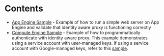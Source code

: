 # Contents
* [App Engine Sample](app-engine-sample/) - Example of how to run a simple web
  server on App Engine and validate that identity aware proxy is functioning
  correctly
* [Compute Engine Sample](compute-engine-sample/) - Example of how to
  programmatically authenticate with identity aware proxy. This example
  demonstrates using a service account with user-managed keys. If using a
  service account with Google-managed keys, refer to this
  [sample](https://github.com/GoogleCloudPlatform/python-docs-samples/blob/master/iap/validate_jwt.py).
  
